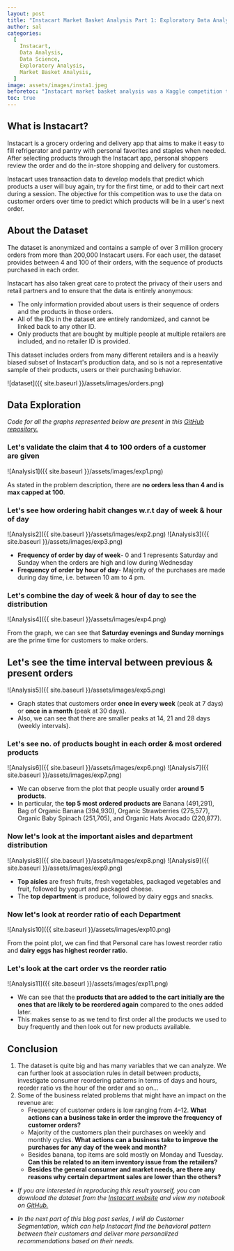 ```yaml
---
layout: post
title: "Instacart Market Basket Analysis Part 1: Exploratory Data Analysis"
author: sal
categories:
  [
    Instacart,
    Data Analysis,
    Data Science,
    Exploratory Analysis,
    Market Basket Analysis,
  ]
image: assets/images/insta1.jpeg
beforetoc: "Instacart market basket analysis was a Kaggle competition that was opened early 2016 and was conducted by Instacart."
toc: true
---
```


## What is Instacart?

Instacart is a grocery ordering and delivery app that aims to make it easy to fill refrigerator and pantry with personal favorites and staples when needed. After selecting products through the Instacart app, personal shoppers review the order and do the in-store shopping and delivery for customers.

Instacart uses transaction data to develop models that predict which products a user will buy again, try for the first time, or add to their cart next during a session. The objective for this competition was to use the data on customer orders over time to predict which products will be in a user's next order.

## About the Dataset

The dataset is anonymized and contains a sample of over 3 million grocery orders from more than 200,000 Instacart users. For each user, the dataset provides between 4 and 100 of their orders, with the sequence of products purchased in each order.

Instacart has also taken great care to protect the privacy of their users and retail partners and to ensure that the data is entirely anonymous:

<ul>
<li>
The only information provided about users is their sequence of orders and the products in those orders.</li>
<li>
All of the IDs in the dataset are entirely randomized, and cannot be linked back to any other ID.</li>
<li>
Only products that are bought by multiple people at multiple retailers are included, and no retailer ID is provided.</li>
</ul>

This dataset includes orders from many different retailers and is a heavily biased subset of Instacart's production data, and so is not a representative sample of their products, users or their purchasing behavior.

![dataset]({{ site.baseurl }}/assets/images/orders.png)

## Data Exploration

<i> Code for all the graphs represented below are present in this <a href="https://github.com/madhumitha01/Instacart-Market-Basket-Analysis/blob/master/Instacart-%20Exploratory%20Analysis.ipynb">GitHub repository.</a></i>

### Let's validate the claim that 4 to 100 orders of a customer are given

![Analysis1]({{ site.baseurl }}/assets/images/exp1.png)

As stated in the problem description, there are <b>no orders less than 4 and is max capped at 100</b>.

### Let's see how ordering habit changes w.r.t day of week & hour of day

![Analysis2]({{ site.baseurl }}/assets/images/exp2.png) ![Analysis3]({{ site.baseurl }}/assets/images/exp3.png)

- <b>Frequency of order by day of week</b>- 0 and 1 represents Saturday and Sunday when the orders are high and low during Wednesday
- <b>Frequency of order by hour of day</b>- Majority of the purchases are made during day time, i.e. between 10 am to 4 pm.

### Let's combine the day of week & hour of day to see the distribution

![Analysis4]({{ site.baseurl }}/assets/images/exp4.png)

From the graph, we can see that **Saturday evenings and Sunday mornings** are the prime time for customers to make orders.

## Let's see the time interval between previous & present orders

![Analysis5]({{ site.baseurl }}/assets/images/exp5.png)

- Graph states that customers order **once in every week** (peak at 7 days) or **once in a month** (peak at 30 days).
- Also, we can see that there are smaller peaks at 14, 21 and 28 days (weekly intervals).

### Let's see no. of products bought in each order & most ordered products

![Analysis6]({{ site.baseurl }}/assets/images/exp6.png) ![Analysis7]({{ site.baseurl }}/assets/images/exp7.png)

- We can observe from the plot that people usually order **around 5 products**.
- In particular, the **top 5 most ordered products are** Banana (491,291), Bag of Organic Banana (394,930), Organic Strawberries (275,577), Organic Baby Spinach (251,705), and Organic Hats Avocado (220,877).

### Now let's look at the important aisles and department distribution

![Analysis8]({{ site.baseurl }}/assets/images/exp8.png) ![Analysis9]({{ site.baseurl }}/assets/images/exp9.png)

- **Top aisles** are fresh fruits, fresh vegetables, packaged vegetables and fruit, followed by yogurt and packaged cheese.
- The **top department** is produce, followed by dairy eggs and snacks.

### Now let's look at reorder ratio of each Department

![Analysis10]({{ site.baseurl }}/assets/images/exp10.png)

From the point plot, we can find that Personal care has lowest reorder ratio and **dairy eggs has highest reorder ratio**.

### Let's look at the cart order vs the reorder ratio

![Analysis11]({{ site.baseurl }}/assets/images/exp11.png)

- We can see that the **products that are added to the cart initially are the ones that are likely to be reordered again** compared to the ones added later.
- This makes sense to as we tend to first order all the products we used to buy frequently and then look out for new products available.

## Conclusion

<ol>
<li>The dataset is quite big and has many variables that we can analyze. We can further look at association rules in detail between products, investigate consumer reordering patterns in terms of days and hours, reorder ratio vs the hour of the order and so on…</li>
<li>Some of the business related problems that might have an impact on the revenue are:
<ul>
<li>
Frequency of customer orders is low ranging from 4–12. <b>What actions can a business take in order the improve the frequency of customer orders?</b></li>
<li>Majority of the customers plan their purchases on weekly and monthly cycles. <b>What actions can a business take to improve the purchases for any day of the week and month?</b></li>
<li>Besides banana, top items are sold mostly on Monday and Tuesday. <b>Can this be related to an item inventory issue from the retailers?</b></li>
<li><b>Besides the general consumer and market needs, are there any reasons why certain department sales are lower than the others?</b></li>
</ul>
</li>
</ol>

- _If you are interested in reproducing this result yourself, you can download the dataset from the <a href="https://medium.com/r/?url=https%3A%2F%2Fwww.instacart.com%2Fdatasets%2Fgrocery-shopping-2017">Instacart website</a> and view my notebook on <a href="https://github.com/madhumitha01/Instacart-Market-Basket-Analysis/blob/master/Instacart-%20Exploratory%20Analysis.ipynb">GitHub.</a>_

- _In the next part of this blog post series, I will do Customer Segmentation, which can help Instacart find the behavioral pattern between their customers and deliver more personalized recommendations based on their needs._
